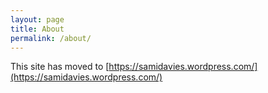 ```yaml
---
layout: page
title: About
permalink: /about/
---
```



This site has moved to [https://samidavies.wordpress.com/](https://samidavies.wordpress.com/)





<!--
You can find the source code for the Jekyll new theme at:
 {% include icon-github.html username="jglovier" %}
 [jekyll-new](https://github.com/jglovier/jekyll-new)

You can find the source code for Jekyll at
{% include icon-github.html username="jekyll" %} /
[jekyll](https://github.com/jekyll/jekyll)-->
